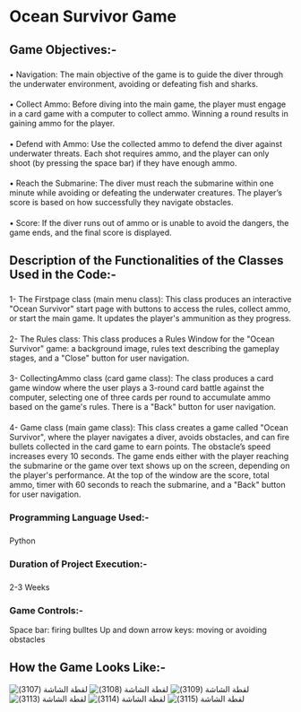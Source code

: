 # Ocean Survivor Game
## Game Objectives:-
### 
•	Navigation: The main objective of the game is to guide the diver through the underwater environment, avoiding or defeating fish and sharks.  
####
•	Collect Ammo: Before diving into the main game, the player must engage in a card game with a computer to collect ammo. Winning a round results in gaining ammo for the player.  
####
•	Defend with Ammo: Use the collected ammo to defend the diver against underwater threats. Each shot requires ammo, and the player can only shoot (by pressing the space bar) if they have enough ammo.  
####
•	Reach the Submarine: The diver must reach the submarine within one minute while avoiding or defeating the underwater creatures. The player’s score is based on how successfully they navigate obstacles.  
####
•	Score: If the diver runs out of ammo or is unable to avoid the dangers, the game ends, and the final score is displayed.  
### 
## Description of the Functionalities of the Classes Used in the Code:-
###
1-	The Firstpage class (main menu class): This class produces an interactive "Ocean Survivor" start page with buttons to access the rules, collect ammo, or start the main game. It updates the player's ammunition as they progress.   
####
2-	The Rules class: This class produces a Rules Window for the "Ocean Survivor" game: a background image, rules text describing the gameplay stages, and a "Close" button for user navigation.  
####
3-	CollectingAmmo class (card game class): The class produces a card game window where the user plays a 3-round card battle against the computer, selecting one of three cards per round to accumulate ammo based on the game's rules. There is a "Back" button for user navigation.  
####
4-	Game class (main game class): This class creates a game called "Ocean Survivor", where the player navigates a diver, avoids obstacles, and can fire bullets collected in the card game to earn points. The obstacle’s speed increases every 10 seconds. The game ends either with the player reaching the submarine or the game over text shows up on the screen, depending on the player's performance. At the top of the window are the score, total ammo, timer with 60 seconds to reach the submarine, and a "Back" button for user navigation.  
###
### Programming Language Used:-
###
Python
###
### Duration of Project Execution:-
###
2-3 Weeks
###
### Game Controls:- 
Space bar: firing bulltes
Up and down arrow keys: moving or avoiding obstacles
###
## How the Game Looks Like:-
![‏‏لقطة الشاشة (3107)](https://github.com/user-attachments/assets/04fb4cad-4601-474d-90e6-5eca302367e6)
![‏‏لقطة الشاشة (3108)](https://github.com/user-attachments/assets/aacb8525-dd1a-4720-944d-0af81f114da1)
![‏‏لقطة الشاشة (3109)](https://github.com/user-attachments/assets/d7690c8c-7414-4e53-b301-c6759242f17f)
![‏‏لقطة الشاشة (3113)](https://github.com/user-attachments/assets/328fe748-1d86-4694-91c2-86fdea208043)
![‏‏لقطة الشاشة (3114)](https://github.com/user-attachments/assets/f457fb75-0a66-4870-8de7-7b38f99af352)
![‏‏لقطة الشاشة (3115)](https://github.com/user-attachments/assets/d40641b6-8b00-4339-8eef-cbb38dd000b5)



